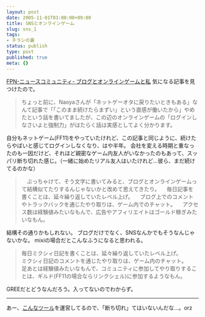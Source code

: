 ```yaml
---
layout: post
date: 2005-11-01T03:00:00+09:00
title: SNSとオンラインゲーム
slug: sns_1
tags:
- チラシの裏
status: publish
type: post
published: true
meta: {}
---
```

<a title="FPN-ニュースコミュニティ- ブログとオンラインゲームと私" href="http://www.future-planning.net/x/modules/news/article.php?storyid=897#comment">FPN-ニュースコミュニティ- ブログとオンラインゲームと私</a>
気になる記事を見つけたので。
<blockquote>
ちょっと前に、Naoyaさんが「ネットゲーオタに戻りたいときもある」なんて記事で「「このまま続けたらまずい」という直感が働いたから」やめたという話を書いてましたが、この辺のオンラインゲームの「ログインしなさいよと強制力」がはたらく話は実感としてよく分かります。
</blockquote>
自分もネットゲーム(FF11)をやっていたけれど、この記事と同じように、続けたらやばいと感じてログインしなくなり、はや半年。
会社を変える時期と重なったのも一因だけど、それほど親密なゲーム内友人がいなかったのもあって、スッパリ断ち切れた感じ。（一緒に始めたリアル友人はいたけれど…彼ら、まだ続けてるのかな）
<blockquote>
　ぶっちゃけて、そう文字に書いてみると、ブログとオンラインゲームって結構似てたりするんじゃないかと改めて思えてきたり。
　毎日記事を書くことは、延々繰り返していたレベル上げ。
　ブログ上でのコメントやトラックバックを通じたやり取りは、ゲーム内でのチャット。
　アクセス数は経験値みたいなもんで、広告やアフィリエイトはゴールド稼ぎみたいなもん。
</blockquote>
結構その通りかもしれない。
ブログだけでなく、SNSなんかでもそうなんじゃないかな。
mixiの場合だとこんなふうになると思われる。
<blockquote>
毎日ミクシィ日記を書くことは、延々繰り返していたレベル上げ。<br>
ミクシィ日記のコメントを通じたやり取りは、ゲーム内のチャット。<br>
足あとは経験値みたいなもんで、コミュニティに参加してやり取りすることは、ギルド(FF11の場合ならリンクシェル)に参加するようなもん。
</blockquote>
GREEだとどうなんだろう。入ってないのでわからず。

<!--more-->
---
あー、<a href="http://wo.skr.jp/ffxi/">こんなツール</a>を運営してるので、「断ち切れ」てはいないんだな…。orz
